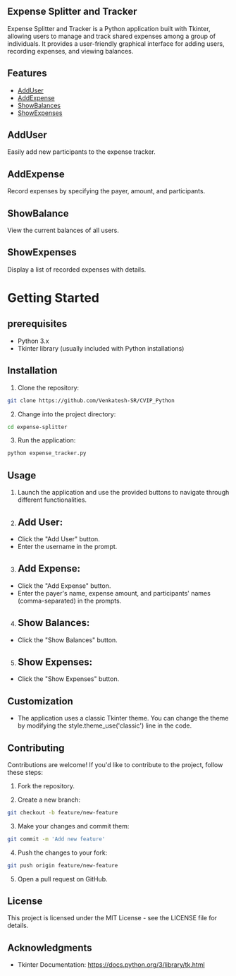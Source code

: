 ## Expense Splitter and Tracker

Expense Splitter and Tracker is a Python application built with Tkinter, allowing users to manage and track shared expenses among a group of individuals. It provides a user-friendly graphical interface for adding users, recording expenses, and viewing balances.

## Features

* [AddUser](#AddUser)
* [AddExpense](#AddExpense)
* [ShowBalances](#ShowBalance)
* [ShowExpenses](#ShowExpenses)

## AddUser

Easily add new participants to the expense tracker.

## AddExpense

 Record expenses by specifying the payer, amount, and participants.

 ## ShowBalance

 View the current balances of all users.

 ## ShowExpenses

 Display a list of recorded expenses with details.

# Getting Started

## prerequisites

* Python 3.x
* Tkinter library (usually included with Python installations)

## Installation

1. Clone the repository:

```bash
git clone https://github.com/Venkatesh-SR/CVIP_Python
```

2. Change into the project directory:

```bash
cd expense-splitter
```

3. Run the application:

```bash
python expense_tracker.py
```

## Usage

1. Launch the application and use the provided buttons to navigate through different functionalities.

2. ## Add User:

* Click the "Add User" button.
* Enter the username in the prompt.

3. ## Add Expense:

* Click the "Add Expense" button.
* Enter the payer's name, expense amount, and participants' names (comma-separated) in the prompts.
  
4. ## Show Balances:

* Click the "Show Balances" button.

5. ## Show Expenses:

* Click the "Show Expenses" button.


## Customization

* The application uses a classic Tkinter theme. You can change the theme by modifying the style.theme_use('classic') line in the code.


## Contributing

Contributions are welcome! If you'd like to contribute to the project, follow these steps:

1. Fork the repository.

2. Create a new branch:

```bash
git checkout -b feature/new-feature
```

3. Make your changes and commit them:

```bash
git commit -m 'Add new feature'
```

4. Push the changes to your fork:

```bash
git push origin feature/new-feature
```

5. Open a pull request on GitHub.


## License

This project is licensed under the MIT License - see the LICENSE file for details.

## Acknowledgments

* Tkinter Documentation: https://docs.python.org/3/library/tk.html







